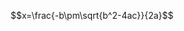 <script type="text/javascript" src="http://cdn.mathjax.org/mathjax/latest/MathJax.js?config=default"></script>  

$$x=\frac{-b\pm\sqrt{b^2-4ac}}{2a}$$
